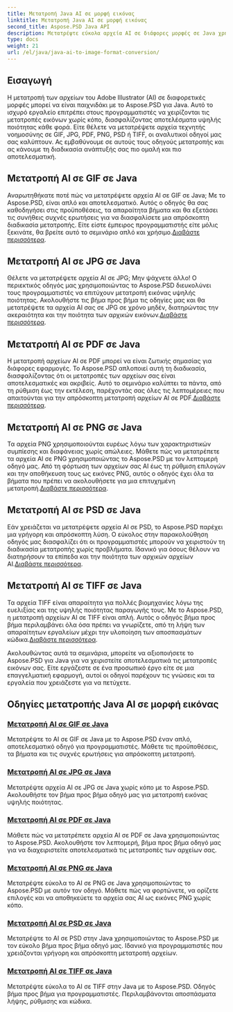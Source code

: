 ```yaml
---
title: Μετατροπή Java AI σε μορφή εικόνας
linktitle: Μετατροπή Java AI σε μορφή εικόνας
second_title: Aspose.PSD Java API
description: Μετατρέψτε εύκολα αρχεία AI σε διάφορες μορφές σε Java χρησιμοποιώντας το Aspose.PSD. Ακολουθήστε τους αναλυτικούς οδηγούς μας για απρόσκοπτες, υψηλής ποιότητας μετατροπές εικόνων.
type: docs
weight: 21
url: /el/java/java-ai-to-image-format-conversion/
---
```


## Εισαγωγή

Η μετατροπή των αρχείων του Adobe Illustrator (AI) σε διαφορετικές μορφές μπορεί να είναι παιχνιδάκι με το Aspose.PSD για Java. Αυτό το ισχυρό εργαλείο επιτρέπει στους προγραμματιστές να χειρίζονται τις μετατροπές εικόνων χωρίς κόπο, διασφαλίζοντας αποτελέσματα υψηλής ποιότητας κάθε φορά. Είτε θέλετε να μετατρέψετε αρχεία τεχνητής νοημοσύνης σε GIF, JPG, PDF, PNG, PSD ή TIFF, οι αναλυτικοί οδηγοί μας σας καλύπτουν. Ας εμβαθύνουμε σε αυτούς τους οδηγούς μετατροπής και ας κάνουμε τη διαδικασία ανάπτυξής σας πιο ομαλή και πιο αποτελεσματική.

## Μετατροπή AI σε GIF σε Java
 Αναρωτηθήκατε ποτέ πώς να μετατρέψετε αρχεία AI σε GIF σε Java; Με το Aspose.PSD, είναι απλό και αποτελεσματικό. Αυτός ο οδηγός θα σας καθοδηγήσει στις προϋποθέσεις, τα απαραίτητα βήματα και θα εξετάσει τις συνήθεις συχνές ερωτήσεις για να διασφαλίσετε μια απρόσκοπτη διαδικασία μετατροπής. Είτε είστε έμπειρος προγραμματιστής είτε μόλις ξεκινάτε, θα βρείτε αυτό το σεμινάριο απλό και χρήσιμο.[Διαβάστε περισσότερα](./convert-ai-to-gif/).

## Μετατροπή AI σε JPG σε Java
Θέλετε να μετατρέψετε αρχεία AI σε JPG; Μην ψάχνετε άλλο! Ο περιεκτικός οδηγός μας χρησιμοποιώντας το Aspose.PSD διευκολύνει τους προγραμματιστές να επιτύχουν μετατροπή εικόνας υψηλής ποιότητας. Ακολουθήστε τις βήμα προς βήμα τις οδηγίες μας και θα μετατρέψετε τα αρχεία AI σας σε JPG σε χρόνο μηδέν, διατηρώντας την ακεραιότητα και την ποιότητα των αρχικών εικόνων.[Διαβάστε περισσότερα](./convert-ai-to-jpg/).

## Μετατροπή AI σε PDF σε Java
 Η μετατροπή αρχείων AI σε PDF μπορεί να είναι ζωτικής σημασίας για διάφορες εφαρμογές. Το Aspose.PSD απλοποιεί αυτή τη διαδικασία, διασφαλίζοντας ότι οι μετατροπές των αρχείων σας είναι αποτελεσματικές και ακριβείς. Αυτό το σεμινάριο καλύπτει τα πάντα, από τη ρύθμιση έως την εκτέλεση, παρέχοντάς σας όλες τις λεπτομέρειες που απαιτούνται για την απρόσκοπτη μετατροπή αρχείων AI σε PDF.[Διαβάστε περισσότερα](./convert-ai-to-pdf/).

## Μετατροπή AI σε PNG σε Java
Τα αρχεία PNG χρησιμοποιούνται ευρέως λόγω των χαρακτηριστικών συμπίεσης και διαφάνειας χωρίς απώλειες. Μάθετε πώς να μετατρέπετε τα αρχεία AI σε PNG χρησιμοποιώντας το Aspose.PSD με τον λεπτομερή οδηγό μας. Από τη φόρτωση των αρχείων σας AI έως τη ρύθμιση επιλογών και την αποθήκευση τους ως εικόνες PNG, αυτός ο οδηγός έχει όλα τα βήματα που πρέπει να ακολουθήσετε για μια επιτυχημένη μετατροπή.[Διαβάστε περισσότερα](./convert-ai-to-png/).

## Μετατροπή AI σε PSD σε Java
 Εάν χρειάζεται να μετατρέψετε αρχεία AI σε PSD, το Aspose.PSD παρέχει μια γρήγορη και απρόσκοπτη λύση. Ο εύκολος στην παρακολούθηση οδηγός μας διασφαλίζει ότι οι προγραμματιστές μπορούν να χειριστούν τη διαδικασία μετατροπής χωρίς προβλήματα. Ιδανικό για όσους θέλουν να διατηρήσουν τα επίπεδα και την ποιότητα των αρχικών αρχείων AI.[Διαβάστε περισσότερα](./convert-ai-to-psd/).

## Μετατροπή AI σε TIFF σε Java
 Τα αρχεία TIFF είναι απαραίτητα για πολλές βιομηχανίες λόγω της ευελιξίας και της υψηλής ποιότητας παραγωγής τους. Με το Aspose.PSD, η μετατροπή αρχείων AI σε TIFF είναι απλή. Αυτός ο οδηγός βήμα προς βήμα περιλαμβάνει όλα όσα πρέπει να γνωρίζετε, από τη λήψη των απαραίτητων εργαλείων μέχρι την υλοποίηση των αποσπασμάτων κώδικα.[Διαβάστε περισσότερα](./convert-ai-to-tiff/).

Ακολουθώντας αυτά τα σεμινάρια, μπορείτε να αξιοποιήσετε το Aspose.PSD για Java για να χειριστείτε αποτελεσματικά τις μετατροπές εικόνων σας. Είτε εργάζεστε σε ένα προσωπικό έργο είτε σε μια επαγγελματική εφαρμογή, αυτοί οι οδηγοί παρέχουν τις γνώσεις και τα εργαλεία που χρειάζεστε για να πετύχετε.

## Οδηγίες μετατροπής Java AI σε μορφή εικόνας
### [Μετατροπή AI σε GIF σε Java](./convert-ai-to-gif/)
Μετατρέψτε το AI σε GIF σε Java με το Aspose.PSD έναν απλό, αποτελεσματικό οδηγό για προγραμματιστές. Μάθετε τις προϋποθέσεις, τα βήματα και τις συχνές ερωτήσεις για απρόσκοπτη μετατροπή.
### [Μετατροπή AI σε JPG σε Java](./convert-ai-to-jpg/)
Μετατρέψτε αρχεία AI σε JPG σε Java χωρίς κόπο με το Aspose.PSD. Ακολουθήστε τον βήμα προς βήμα οδηγό μας για μετατροπή εικόνας υψηλής ποιότητας.
### [Μετατροπή AI σε PDF σε Java](./convert-ai-to-pdf/)
Μάθετε πώς να μετατρέπετε αρχεία AI σε PDF σε Java χρησιμοποιώντας το Aspose.PSD. Ακολουθήστε τον λεπτομερή, βήμα προς βήμα οδηγό μας για να διαχειριστείτε αποτελεσματικά τις μετατροπές των αρχείων σας.
### [Μετατροπή AI σε PNG σε Java](./convert-ai-to-png/)
Μετατρέψτε εύκολα το AI σε PNG σε Java χρησιμοποιώντας το Aspose.PSD με αυτόν τον οδηγό. Μάθετε πώς να φορτώνετε, να ορίζετε επιλογές και να αποθηκεύετε τα αρχεία σας AI ως εικόνες PNG χωρίς κόπο.
### [Μετατροπή AI σε PSD σε Java](./convert-ai-to-psd/)
Μετατρέψτε το AI σε PSD στην Java χρησιμοποιώντας το Aspose.PSD με τον εύκολο βήμα προς βήμα οδηγό μας. Ιδανικό για προγραμματιστές που χρειάζονται γρήγορη και απρόσκοπτη μετατροπή αρχείων.
### [Μετατροπή AI σε TIFF σε Java](./convert-ai-to-tiff/)
Μετατρέψτε εύκολα το AI σε TIFF στην Java με το Aspose.PSD. Οδηγός βήμα προς βήμα για προγραμματιστές. Περιλαμβάνονται αποσπάσματα λήψης, ρύθμισης και κώδικα.